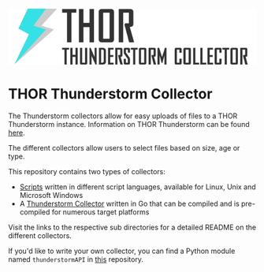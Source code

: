 ![Thunderstorm Collector](images/thunderstorm-collector-logo.png)

# THOR Thunderstorm Collector

The Thunderstorm collectors allow for easy uploads of files to a THOR Thunderstorm instance.
Information on THOR Thunderstorm can be found [here](https://www.nextron-systems.com/2020/09/25/theres-a-thunderstorm-coming/).

The different collectors allow users to select files based on size, age or type.

This repository contains two types of collectors:

- [Scripts](scripts/) written in different script languages, available for Linux, Unix and Microsoft Windows
- A [Thunderstorm Collector](go/) written in Go that can be compiled and is pre-compiled for numerous target platforms

Visit the links to the respective sub directories for a detailed README on the different collectors.

If you'd like to write your own collector, you can find a Python module named `thunderstormAPI` in [this](https://github.com/NextronSystems/thunderstormAPI) repository.
